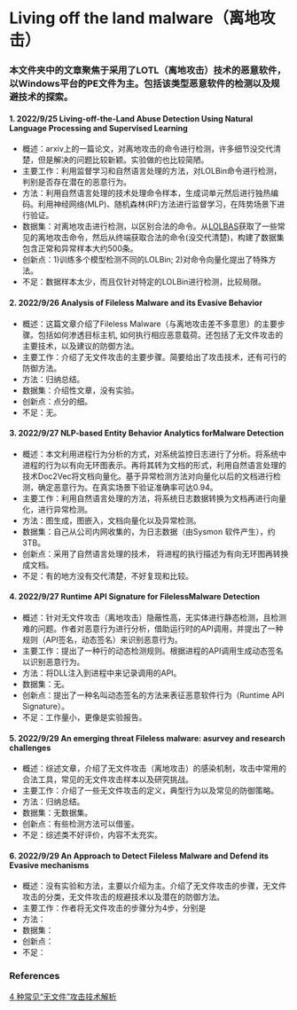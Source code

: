 # **Living off the land malware（离地攻击）**

### 本文件夹中的文章聚焦于采用了LOTL（离地攻击）技术的恶意软件，以Windows平台的PE文件为主。包括该类型恶意软件的检测以及规避技术的探索。


#### 1. 2022/9/25 Living-off-the-Land Abuse Detection Using Natural Language Processing and Supervised Learning
+ 概述：arxiv上的一篇论文，对离地攻击的命令进行检测，许多细节没交代清楚，但是解决的问题比较新颖。实验做的也比较简陋。
+ 主要工作：利用监督学习和自然语言处理的方法，对LOLBin命令进行检测，判别是否存在潜在的恶意行为。
+ 方法：利用自然语言处理的技术处理命令样本，生成词单元然后进行独热编码。利用神经网络(MLP)、随机森林(RF)方法进行监督学习，在阵势场景下进行验证。
+ 数据集：对离地攻击进行检测，以区别合法的命令。从[LOLBAS](https://lolbas-project.github.io/)获取了一些常见的离地攻击命令，然后从终端获取合法的命令(没交代清楚)，构建了数据集包含正常和异常样本大约500条。
+ 创新点：1)训练多个模型检测不同的LOLBin; 2)对命令向量化提出了特殊方法。
+ 不足：数据样本太少，而且仅针对特定的LOLBin进行检测，比较局限。


#### 2. 2022/9/26 Analysis of Fileless Malware and its Evasive Behavior
+ 概述：这篇文章介绍了Fileless Malware（与离地攻击差不多意思）的主要步骤。包括如何渗透目标主机, 如何执行相应恶意载荷。还包括了无文件攻击的主要技术，以及建议的防御方法。
+ 主要工作：介绍了无文件攻击的主要步骤。简要给出了攻击技术，还有可行的防御方法。
+ 方法：归纳总结。
+ 数据集：介绍性文章，没有实验。
+ 创新点：点分的细。
+ 不足：无。

#### 3. 2022/9/27 NLP-based Entity Behavior Analytics forMalware Detection
+ 概述：本文利用进程行为分析的方式，对系统监控日志进行了分析。将系统中进程的行为以有向无环图表示。再将其转为文档的形式，利用自然语言处理的技术Doc2Vec将文档向量化。基于异常检测方法对向量化以后的文档进行检测，确定恶意行为。在真实场景下验证准确率可达0.94。
+ 主要工作：利用自然语言处理的方法，将系统日志数据转换为文档再进行向量化，进行异常检测。
+ 方法：图生成，图嵌入，文档向量化以及异常检测。
+ 数据集：自己从公司内网收集的，为日志数据（由Sysmon 软件产生），约3TB。
+ 创新点：采用了自然语言处理的技术， 将进程的执行描述为有向无环图再转换成文档。
+ 不足：有的地方没有交代清楚，不好复现和比较。

#### 4. 2022/9/27 Runtime API Signature for FilelessMalware Detection
+ 概述：针对无文件攻击（离地攻击）隐蔽性高，无实体进行静态检测，且检测难的问题。作者对恶意行为进行分析，借助运行时的API调用，并提出了一种规则（API签名，动态签名）来识别恶意行为。
+ 主要工作：提出了一种行的动态检测规则。根据进程的API调用生成动态签名以识别恶意行为。
+ 方法：将DLL注入到进程中来记录调用的API。
+ 数据集：无。
+ 创新点：提出了一种名叫动态签名的方法来表征恶意软件行为（Runtime API Signature）。
+ 不足：工作量小，更像是实验报告。

#### 5. 2022/9/29 An emerging threat Fileless malware: asurvey and research challenges
+ 概述：综述文章，介绍了无文件攻击（离地攻击）的感染机制，攻击中常用的合法工具，常见的无文件攻击样本以及研究挑战。
+ 主要工作：介绍了一些无文件攻击的定义，典型行为以及常见的防御策略。
+ 方法：归纳总结。
+ 数据集：无数据集。
+ 创新点：有些检测方法可以借鉴。
+ 不足：综述类不好评价，内容不太充实。

#### 6. 2022/9/29 An Approach to Detect Fileless Malware and  Defend its Evasive mechanisms 
+ 概述：没有实验和方法，主要以介绍为主。介绍了无文件攻击的步骤，无文件攻击的分类，无文件攻击的规避技术以及潜在的防御方法。
+ 主要工作：作者将无文件攻击的步骤分为4步，分别是
+ 方法：
+ 数据集：
+ 创新点：
+ 不足：


### References
[4 种常见“无文件”攻击技术解析](https://zhuanlan.zhihu.com/p/49563271)
